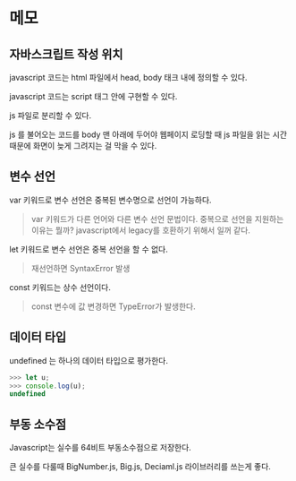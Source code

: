 # 메모

## 자바스크립트 작성 위치

javascript 코드는 html 파일에서 head, body 태크 내에 정의할 수 있다.

javascript 코드는 script 태그 안에 구현할 수 있다.

js 파일로 분리할 수 있다.

js 를 불어오는 코드를 body 맨 아래에 두어야 웹페이지 로딩할 때 js 파일을 읽는 시간 때문에 화면이 늦게 그려지는 걸 막을 수 있다.

## 변수 선언

var 키워드로 변수 선언은 중복된 변수명으로 선언이 가능하다.

> var 키워드가 다른 언어와 다른 변수 선언 문법이다. 중복으로 선언을 지원하는 이유는 뭘까? javascript에서 legacy를 호환하기 위해서 일꺼 같다.

let 키워드로 변수 선언은 중복 선언을 할 수 없다.

> 재선언하면 SyntaxError 발생


const 키워드는 상수 선언이다.

> const 변수에 값 변경하면 TypeError가 발생한다.

## 데이터 타입

undefined 는 하나의 데이터 타입으로 평가한다.

```javascript
>>> let u;
>>> console.log(u);
undefined
```

## 부동 소수점

Javascript는 실수를 64비트 부동소수점으로 저장한다.

큰 실수를 다룰때 BigNumber.js, Big.js, Deciaml.js 라이브러리를 쓰는게 좋다.
